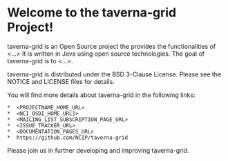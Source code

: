 Welcome to the taverna-grid Project!
=====================================

taverna-grid is an Open Source project the provides the functionalities of <...>
It is written in Java using open source technologies.
The goal of taverna-grid is to <...>.

taverna-grid is distributed under the BSD 3-Clause License.
Please see the NOTICE and LICENSE files for details.

You will find more details about taverna-grid in the following links:

    *  <PROJECTNAME_HOME_URL>
    *  <NCI_OSDI_HOME_URL]>
    *  <MAILING_LIST_SUBSCRIPTION_PAGE_URL>
    *  <ISSUE_TRACKER_URL>
    *  <DOCUMENTATION_PAGES_URL>
    *  https://github.com/NCIP/taverna-grid


Please join us in further developing and improving taverna-grid.
